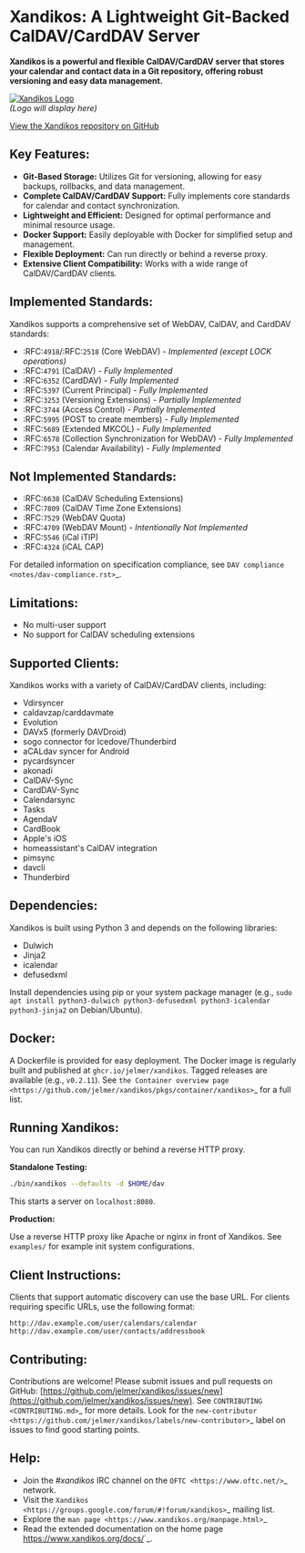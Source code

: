 # Xandikos: A Lightweight Git-Backed CalDAV/CardDAV Server

**Xandikos is a powerful and flexible CalDAV/CardDAV server that stores your calendar and contact data in a Git repository, offering robust versioning and easy data management.**

[![Xandikos Logo](logo.png)](https://github.com/jelmer/xandikos)  
*(Logo will display here)*

[View the Xandikos repository on GitHub](https://github.com/jelmer/xandikos)

## Key Features:

*   **Git-Based Storage:** Utilizes Git for versioning, allowing for easy backups, rollbacks, and data management.
*   **Complete CalDAV/CardDAV Support:** Fully implements core standards for calendar and contact synchronization.
*   **Lightweight and Efficient:** Designed for optimal performance and minimal resource usage.
*   **Docker Support:** Easily deployable with Docker for simplified setup and management.
*   **Flexible Deployment:** Can run directly or behind a reverse proxy.
*   **Extensive Client Compatibility:** Works with a wide range of CalDAV/CardDAV clients.

## Implemented Standards:

Xandikos supports a comprehensive set of WebDAV, CalDAV, and CardDAV standards:

*   :RFC:`4918`/:RFC:`2518` (Core WebDAV) - *Implemented (except LOCK operations)*
*   :RFC:`4791` (CalDAV) - *Fully Implemented*
*   :RFC:`6352` (CardDAV) - *Fully Implemented*
*   :RFC:`5397` (Current Principal) - *Fully Implemented*
*   :RFC:`3253` (Versioning Extensions) - *Partially Implemented*
*   :RFC:`3744` (Access Control) - *Partially Implemented*
*   :RFC:`5995` (POST to create members) - *Fully Implemented*
*   :RFC:`5689` (Extended MKCOL) - *Fully Implemented*
*   :RFC:`6578` (Collection Synchronization for WebDAV) - *Fully Implemented*
*   :RFC:`7953` (Calendar Availability) - *Fully Implemented*

## Not Implemented Standards:

*   :RFC:`6638` (CalDAV Scheduling Extensions)
*   :RFC:`7809` (CalDAV Time Zone Extensions)
*   :RFC:`7529` (WebDAV Quota)
*   :RFC:`4709` (WebDAV Mount) - *Intentionally Not Implemented*
*   :RFC:`5546` (iCal iTIP)
*   :RFC:`4324` (iCAL CAP)

For detailed information on specification compliance, see `DAV compliance <notes/dav-compliance.rst>`_.

## Limitations:

*   No multi-user support
*   No support for CalDAV scheduling extensions

## Supported Clients:

Xandikos works with a variety of CalDAV/CardDAV clients, including:

*   Vdirsyncer
*   caldavzap/carddavmate
*   Evolution
*   DAVx5 (formerly DAVDroid)
*   sogo connector for Icedove/Thunderbird
*   aCALdav syncer for Android
*   pycardsyncer
*   akonadi
*   CalDAV-Sync
*   CardDAV-Sync
*   Calendarsync
*   Tasks
*   AgendaV
*   CardBook
*   Apple's iOS
*   homeassistant's CalDAV integration
*   pimsync
*   davcli
*   Thunderbird

## Dependencies:

Xandikos is built using Python 3 and depends on the following libraries:

*   Dulwich
*   Jinja2
*   icalendar
*   defusedxml

Install dependencies using pip or your system package manager (e.g., `sudo apt install python3-dulwich python3-defusedxml python3-icalendar python3-jinja2` on Debian/Ubuntu).

## Docker:

A Dockerfile is provided for easy deployment. The Docker image is regularly built and published at `ghcr.io/jelmer/xandikos`.  Tagged releases are available (e.g., `v0.2.11`). See `the Container overview page <https://github.com/jelmer/xandikos/pkgs/container/xandikos>`_ for a full list.

## Running Xandikos:

You can run Xandikos directly or behind a reverse HTTP proxy.

**Standalone Testing:**

```bash
./bin/xandikos --defaults -d $HOME/dav
```
This starts a server on `localhost:8080`.

**Production:**

Use a reverse HTTP proxy like Apache or nginx in front of Xandikos. See `examples/` for example init system configurations.

## Client Instructions:

Clients that support automatic discovery can use the base URL. For clients requiring specific URLs, use the following format:

```
http://dav.example.com/user/calendars/calendar
http://dav.example.com/user/contacts/addressbook
```

## Contributing:

Contributions are welcome!  Please submit issues and pull requests on GitHub:  [https://github.com/jelmer/xandikos/issues/new](https://github.com/jelmer/xandikos/issues/new).  See `CONTRIBUTING <CONTRIBUTING.md>`_ for more details.  Look for the `new-contributor <https://github.com/jelmer/xandikos/labels/new-contributor>`_ label on issues to find good starting points.

## Help:

*   Join the *#xandikos* IRC channel on the `OFTC <https://www.oftc.net/>`_ network.
*   Visit the `Xandikos <https://groups.google.com/forum/#!forum/xandikos>`_ mailing list.
*   Explore the `man page <https://www.xandikos.org/manpage.html>`_
*   Read the extended documentation on the home page <https://www.xandikos.org/docs/>`_.
